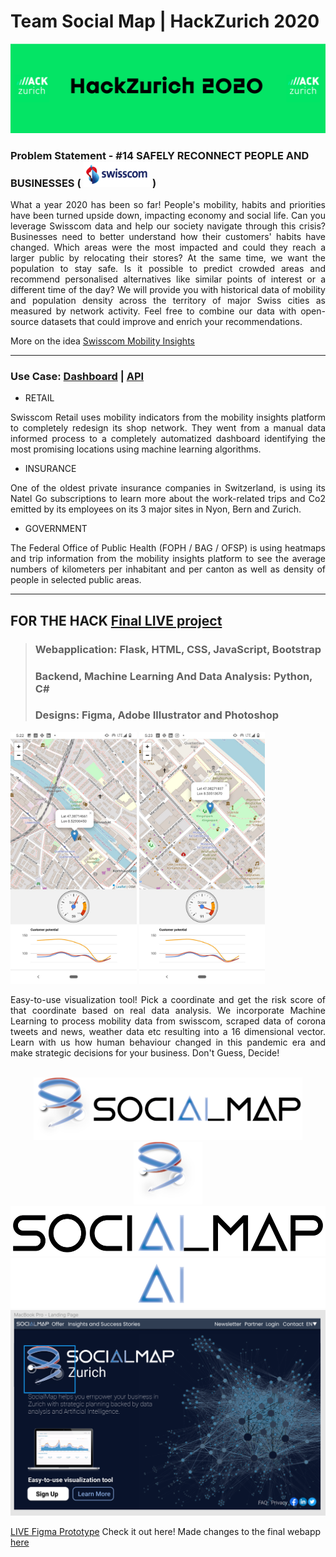 # Team Social Map  | HackZurich 2020

<img src="./img/hz_banner.png">

### <b>Problem Statement</b> - #14 SAFELY RECONNECT PEOPLE AND BUSINESSES ( <img src="./img/swisscom.png" height=40px> )

<p align="justify">What a year 2020 has been so far! People's mobility, habits and priorities have been turned upside down, impacting economy and social life. Can you leverage Swisscom data and help our society navigate through this crisis? Businesses need to better understand how their customers' habits have changed. Which areas were the most impacted and could they reach a larger public by relocating their stores? At the same time, we want the population to stay safe. Is it possible to predict crowded areas and recommend personalised alternatives like similar points of interest or a different time of the day? We will provide you with historical data of mobility and population density across the territory of major Swiss cities as measured by network activity. Feel free to combine our data with open-source datasets that could improve and enrich your recommendations.

More on the idea [Swisscom Mobility Insights](https://www.swisscom.ch/en/business/enterprise/offer/enterprise-mobile/mobility-insights.html?campID=SC_mobility)</p><hr>

### Use Case: [Dashboard](https://mip.swisscom.ch/) | [API](https://digital.swisscom.com/products/heatmaps/info)

- RETAIL
<p align="justify">Swisscom Retail uses mobility indicators from the mobility insights platform to completely redesign its shop network. They went from a manual data informed process to a completely automatized dashboard identifying the most promising locations using machine learning algorithms.</p>

- INSURANCE
<p align="justify">One of the oldest private insurance companies in Switzerland, is using its Natel Go subscriptions to learn more about the work-related trips and Co2 emitted by its employees on its 3 major sites in Nyon, Bern and Zurich.</p>

- GOVERNMENT
<p align="justify">The Federal Office of Public Health (FOPH / BAG / OFSP) is using heatmaps and trip information from the mobility insights platform to see the average numbers of kilometers per inhabitant and per canton as well as density of people in selected public areas.</p>

<hr>

## FOR THE HACK [Final LIVE project](https://hackzurich20.herokuapp.com/)

> ### Webapplication: Flask, HTML, CSS, JavaScript, Bootstrap
> ### Backend, Machine Learning And Data Analysis: Python, C#
> ### Designs: Figma, Adobe Illustrator and Photoshop


<img src="./img/case1.jpg" width=40%><a> </a><img src="./img/case2.jpg" width=40%>

<p align="justify">Easy-to-use visualization tool! Pick a coordinate and get the risk score of that coordinate based on real data analysis. We incorporate Machine Learning to process mobility data from swisscom, scraped data of corona tweets and news, weather data etc resulting into a 16 dimensional vector. Learn with us how human behaviour changed in this pandemic era and make strategic decisions for your business. Don't Guess, Decide!</p>

<br />
<center>
<img src="./drawings/social-map-logo-final.png" height=100px>
<img src="./drawings/social-map-logo-only-final.png" height=100px>
<img src="./drawings/social-map-logo-black.png" height=80px>
<img src="./drawings/social-map-logo-white.png" height=80px>
<br />
<img src="./drawings/figma_design_1.PNG">
</center>

[LIVE Figma Prototype](https://www.figma.com/proto/aILDLpl4Zsf7psDWIMpold/HZ?node-id=7%3A6&scaling=scale-down) Check it out here! Made changes to the final webapp [here](https://hackzurich20.herokuapp.com/)
